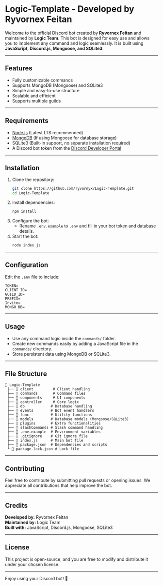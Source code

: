 # Logic-Template - Developed by Ryvornex Feitan

Welcome to the official Discord bot created by **Ryvornex Feitan** and maintained by **Logic Team**. This bot is designed for easy use and allows you to implement any command and logic seamlessly. It is built using **JavaScript, Discord.js, Mongoose, and SQLite3**.

---

## Features
- Fully customizable commands
- Supports MongoDB (Mongoose) and SQLite3
- Simple and easy-to-use structure
- Scalable and efficient
- Supports multiple guilds

---

## Requirements
- [Node.js](https://nodejs.org/) (Latest LTS recommended)
- [MongoDB](https://www.mongodb.com/) (If using Mongoose for database storage)
- SQLite3 (Built-in support, no separate installation required)
- A Discord bot token from the [Discord Developer Portal](https://discord.com/developers/applications)

---

## Installation
1. Clone the repository:
   ```bash
   git clone https://github.com/ryvornyx/Logic-Template.git
   cd Logic-Template
   ```
2. Install dependencies:
   ```bash
   npm install
   ```
3. Configure the bot:
   - Rename `.env.example` to `.env` and fill in your bot token and database details.
4. Start the bot:
   ```bash
   node index.js
   ```

---

## Configuration
Edit the `.env` file to include:
```
TOKEN=
CLIENT_ID=
GUILD_ID=
PREFIX=
Invite=
MONGO_DB=
```

---

## Usage
- Use any command logic inside the `commands/` folder.
- Create new commands easily by adding a JavaScript file in the `commands/` directory.
- Store persistent data using MongoDB or SQLite3.

---

## File Structure
```
📁 Logic-Template
 ├── 📁 client         # Client handling
 ├── 📁 commands       # Command files
 ├── 📁 components     # UI components
 ├── 📁 controller     # Core logic
 ├── 📁 db            # Database handling
 ├── 📁 events        # Bot event handlers
 ├── 📁 func          # Utility functions
 ├── 📁 models        # Database models (Mongoose/SQLite3)
 ├── 📁 plugins       # Extra functionalities
 ├── 📁 slashCommands # Slash command handling
 ├── 📄 .env.example  # Environment variables
 ├── 📄 .gitignore    # Git ignore file
 ├── 📄 index.js      # Main bot file
 ├── 📄 package.json  # Dependencies and scripts
 └ 📄 package-lock.json # Lock file
```

---

## Contributing
Feel free to contribute by submitting pull requests or opening issues. We appreciate all contributions that help improve the bot.

---

## Credits
**Developed by:** Ryvornex Feitan  
**Maintained by:** Logic Team  
**Built with:** JavaScript, Discord.js, Mongoose, SQLite3

---

## License
This project is open-source, and you are free to modify and distribute it under your chosen license.

---

Enjoy using your Discord bot! 🚀

